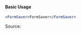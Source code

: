 #### Basic Usage

```jsx
<FormSaver>FormSaver</FormSaver>
```

Source:

```js { "file": "./FormSaver.js" }
```
